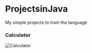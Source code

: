 # ProjectsinJava

My simple projects to train the language

<h3>Calculator</h3>

![Calculator](https://media.giphy.com/media/v1.Y2lkPTc5MGI3NjExZDk3OGQyZDczNTVlY2Q0ZmZmM2Q3NmM1NTdhYTFjNTkyNTAyOWZkNyZlcD12MV9pbnRlcm5hbF9naWZzX2dpZklkJmN0PWc/STHXJhGrDtbL4GrJFn/giphy.gif?raw=true&s=90 "calculatorsimulation")


